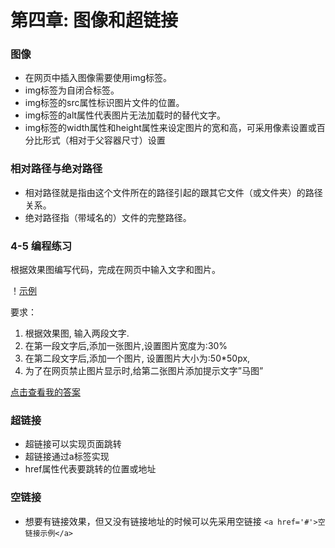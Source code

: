 # 第四章: 图像和超链接

### 图像
- 在网页中插入图像需要使用img标签。
- img标签为自闭合标签。
- img标签的src属性标识图片文件的位置。
- img标签的alt属性代表图片无法加载时的替代文字。
- img标签的width属性和height属性来设定图片的宽和高，可采用像素设置或百分比形式（相对于父容器尺寸）设置

### 相对路径与绝对路径
- 相对路径就是指由这个文件所在的路径引起的跟其它文件（或文件夹）的路径关系。
- 绝对路径指（带域名的）文件的完整路径。

### 4-5 编程练习
根据效果图编写代码，完成在网页中输入文字和图片。

！[示例](https://climg.mukewang.com/58c111e00001f2bf03410274.jpg)

要求：
1. 根据效果图, 输入两段文字.
2. 在第一段文字后,添加一张图片,设置图片宽度为:30%
3. 在第二段文字后,添加一个图片, 设置图片大小为:50*50px,
4. 为了在网页禁止图片显示时,给第二张图片添加提示文字”马图”

[点击查看我的答案](4-5.html)

### 超链接
- 超链接可以实现页面跳转
- 超链接通过a标签实现
- href属性代表要跳转的位置或地址

### 空链接
- 想要有链接效果，但又没有链接地址的时候可以先采用空链接
```<a href='#'>空链接示例</a>```
